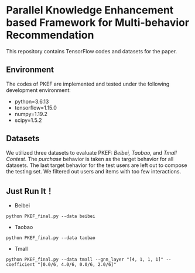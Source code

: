 # Parallel Knowledge Enhancement based Framework for Multi-behavior Recommendation

This repository contains TensorFlow codes and datasets for the paper.

## Environment
The codes of PKEF are implemented and tested under the following development environment:
* python=3.6.13
* tensorflow=1.15.0
* numpy=1.19.2
* scipy=1.5.2

## Datasets
We utilized three datasets to evaluate PKEF: <i>Beibei, Taobao, </i>and <i>Tmall Contest</i>. The <i>purchase</i> behavior is taken as the target behavior for all datasets. The last target behavior for the test users are left out to compose the testing set. We filtered out users and items with too few interactions.

## Just Run It！

* Beibei
```
python PKEF_final.py --data beibei
```
* Taobao
```
python PKEF_final.py --data taobao
```
* Tmall
```
python PKEF_final.py --data tmall --gnn_layer "[4, 1, 1, 1]" --coefficient "[0.0/6, 4.0/6, 0.0/6, 2.0/6]"
```
